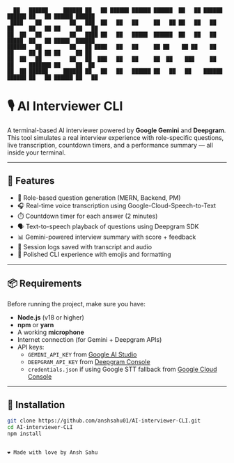 ```
  
  
  ██   ██████     ██████ ██   ██ ██████ ██████ ██████  ██   ██ ██████ ██████ ██   ██ ██████ ██████  
 ████    ██         ██   ███  ██   ██   ██     ██   ██ ██   ██   ██   ██     ██   ██ ██     ██   ██ 
██  ██   ██         ██   ████ ██   ██   █████  ██████  ██   ██   ██   █████  ██   ██ █████  ██████  
██████   ██         ██   ██ ████   ██   ██     ██ ██    ██ ██    ██   ██     ██ █ ██ ██     ██ ██   
██  ██   ██         ██   ██  ███   ██   ██     ██  ██    ███     ██   ██     ███████ ██     ██  ██  
██  ██ ██████     ██████ ██   ██   ██   ██████ ██   ██   ██    ██████ ██████ ██   ██ ██████ ██   ██ 

```


# 🎙️ AI Interviewer CLI

A terminal-based AI interviewer powered by **Google Gemini** and **Deepgram**. This tool simulates a real interview experience with role-specific questions, live transcription, countdown timers, and a performance summary — all inside your terminal.

---

## 🚀 Features

- 🧠 Role-based question generation (MERN, Backend, PM)
- 🎧 Real-time voice transcription using Google-Cloud-Speech-to-Text
- ⏱️ Countdown timer for each answer (2 minutes)
- 🗣️ Text-to-speech playback of questions using Deepgram SDK
- 📊 Gemini-powered interview summary with score + feedback
- 📁 Session logs saved with transcript and audio
- 🎨 Polished CLI experience with emojis and formatting

---

## 📦 Requirements

Before running the project, make sure you have:

- **Node.js** (v18 or higher)
- **npm** or **yarn**
- A working **microphone**
- Internet connection (for Gemini + Deepgram APIs)
- API keys:
  - `GEMINI_API_KEY` from [Google AI Studio](https://makersuite.google.com/)
  - `DEEPGRAM_API_KEY` from [Deepgram Console](https://console.deepgram.com/)
  -  `credentials.json` if using Google STT fallback from [Google Cloud Console](https://console.cloud.google.com/)

---

## 🔧 Installation

```bash
git clone https://github.com/anshsahu01/AI-interviewer-CLI.git
cd AI-interviewer-CLI
npm install


❤️ Made with love by Ansh Sahu

